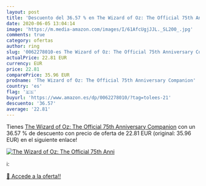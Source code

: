 ```yaml
---
layout: post
title: 'Descuento del 36.57 % en The Wizard of Oz: The Official 75th Anni'
date: 2020-06-05 13:04:14
image: 'https://m.media-amazon.com/images/I/61AfcUgjJJL._SL200_.jpg'
comments: true
category: ofertas
author: ring
slug: '0062278010-es The Wizard of Oz: The Official 75th Anniversary Companion'
actualPrice: 22.81 EUR
currency: EUR
price: 22.81
comparePrice: 35.96 EUR
prodname: 'The Wizard of Oz: The Official 75th Anniversary Companion'
country: 'es'
flag: '🇪🇸'
buyurl: 'https://www.amazon.es/dp/0062278010/?tag=tolees-21'
descuento: '36.57'
average: '22.81'
---
```


Tienes [The Wizard of Oz: The Official 75th Anniversary Companion](https://www.amazon.es/dp/0062278010/?tag=tolees-21) con un 36.57 % de descuento con precio de oferta de 22.81 EUR (original: 35.96 EUR) en el siguiente enlace!

[![The Wizard of Oz: The Official 75th Anni](https://m.media-amazon.com/images/I/61AfcUgjJJL._SL200_.jpg)](https://www.amazon.es/dp/0062278010/?tag=tolees-21)

ℹ️:


[🛒 Accede a la oferta!!](https://www.amazon.es/dp/0062278010/?tag=tolees-21)
